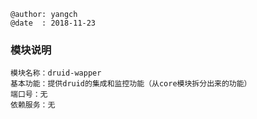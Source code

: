 ```
@author: yangch
@date  : 2018-11-23
```

### 模块说明 ###
```
模块名称：druid-wapper
基本功能：提供druid的集成和监控功能（从core模块拆分出来的功能）
端口号：无
依赖服务：无

```
